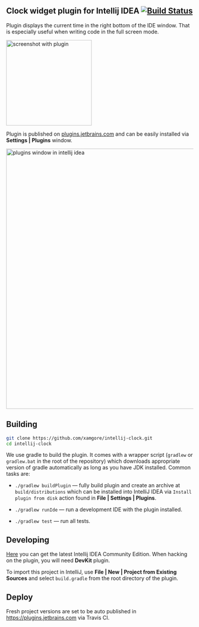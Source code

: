 ## Clock widget plugin for Intellij IDEA [![Build Status](https://travis-ci.org/xamgore/intellij-clock.svg?branch=master)](https://travis-ci.org/xamgore/intellij-clock)

Plugin displays the current time in the right bottom of the IDE window. That is especially useful when writing code in the full screen mode.

<img src="https://github.com/xamgore/intellij-clock/raw/master/src/main/resources/META-INF/screenshot.png" alt="screenshot with plugin" width="230">
<br>

Plugin is published on [plugins.jetbrains.com](https://plugins.jetbrains.com/plugin/11252-clock-widget) and can be easily installed via **Settings | Plugins** window.


<img src="https://github.com/xamgore/intellij-clock/raw/master/src/main/resources/META-INF/plugins.png" alt="plugins window in intellij idea" width="700">

## Building

```bash
git clone https://github.com/xamgore/intellij-clock.git
cd intellij-clock
```

We use gradle to build the plugin. It comes with a wrapper script (`gradlew` or `gradlew.bat` in the root of the repository) which downloads appropriate version of gradle automatically as long as you have JDK installed. Common tasks are:

* `./gradlew buildPlugin` — fully build plugin and create an archive at `build/distributions` which can be installed into IntelliJ IDEA via `Install plugin from disk` action found in **File | Settings | Plugins**.

* `./gradlew runIde` — run a development IDE with the plugin installed.

* `./gradlew test` — run all tests.

## Developing

[Here](https://www.jetbrains.com/idea/download/) you can get the latest Intellij IDEA Community Edition. When hacking on the plugin, you will need **DevKit** plugin.

To import this project in IntelliJ, use **File | New | Project from Existing Sources** and select `build.gradle` from the root directory of the plugin.

## Deploy

Fresh project versions are set to be auto published in https://plugins.jetbrains.com via Travis CI.
